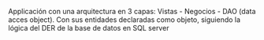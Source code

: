 Applicación con una arquitectura en 3 capas: Vistas - Negocios - DAO (data acces object). Con sus entidades declaradas como objeto, siguiendo la lógica del DER de la base de datos en SQL server
